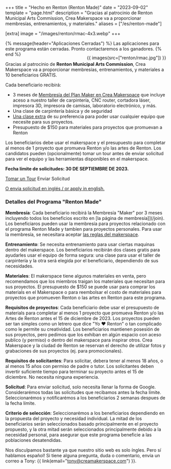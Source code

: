 +++
title = "Hecho en Renton (Renton Made)"
date = "2023-09-02"
template = "page.html"
description = "Gracias al patrocinio de Renton Municipal Arts Commission, Crea Makerspace va a proporcionar membresías, entrenamientos, y materiales."
aliases = ["/es/renton-made"]

[extra]
image = "/images/renton/rmac-4x3.webp"
+++

{% message(header="Aplicaciones Cerradas") %}
Las aplicaciones para este programa están cerradas. Pronto contactaremos a los ganadores.
{% end %}


<div class="is-size-4">

<div class="container" style="max-width:300px; margin-top: -20px; float:right;">
{{ images(src=["renton/rmac.jpg"]) }}
</div>

Gracias al patrocinio de **Renton Municipal Arts Commission**, Crea Makerspace va a proporcionar membresías, entrenamientos, y materiales a 10 beneficiarios GRATIS.

Cada beneficiario recibirá:

- 3 meses de [Membresía del Plan Maker en Crea Makerspace](/join) que incluye aceso a nuestro taller de carpintería, CNC router, cortadora láser, impresora 3D, impresora de camisas, laboratorio electrónico, y más.
- Una clase de carpintería básica y de seguridad
- [Una clase extra](https://bookwhen.com/creamakerspace) de su preferencia para poder usar cualquier equipo que necesite para sus proyectos.
- Presupuesto de $150 para materiales para proyectos que promuevan a Renton

Los beneficiarios debe usar el makerspace y el presupuesto para completar al menos de 1 proyecto que promueva Renton y/o las artes de Renton. Los candidatos pueden (opcionalmente) tomar un tour antes de enviar solicitud para ver el equipo y las herramientas disponibles en el makerspace.

**Fecha límite de solicitudes: 30 DE SEPTIEMBRE DE 2023.**



</div>

<a href="https://calendly.com/CreaMakerspace/meet" class="button ís-light is-large mt-6">Tomar un Tour</a>
<a disabled class="button is-primary is-large mt-6" data-goatcounter-click="renton-made-apply-es">Enviar Solicitud</a>

<div class="is-size-7">

[O envia solicitud en inglés / or apply in english.](/renton-made)

</div>

### Detalles del Programa "Renton Made"

**Membresía**: Cada beneficiario recibirá la Membresía "Maker" por 3 meses incluyendo todos los beneficios escrito en [la página de membresía]](/join). Los beneficiaros pueden usar la membresía para proyectos relacionado con el programa Renton Made y tambíen para proyectos personales. Para usar la membresía, se necesitara aceptar [las reglas del makerspace](/policies).

**Entrenamiento**: Se necesita entrenamiento para usar ciertas maquinas dentro del makerspace. Los beneficiarios recibirán dos clases gratis para ayudarles usar el equipo de forma segura: una clase para usar el taller de carpintería y la otra será elegida por el beneficiario, dependiendo de sus necesidades.

**Materiales**: El makerspace tiene algunos materiales en venta, pero recomendamos que los miembros traigan los materiales que necesitan para sus proyectos. El presupuesto de $150 se puede usar para comprar los materials en el Makerspace o para reembolsar el costo de materiales para proyectos que promueven Renton o las artes en Renton para este programa.

**Requisitos de proyectos**: Cada beneficiario debe usar el presupuesto de materials para completar al menos 1 proyecto que promueva Renton y/o las Artes de Renton antes el 15 de diciembre de 2023. Los proyectos pueden ser tan simples como un letrero que dice "Yo ❤️ Renton" o tan complicado como le permite su creatividad. Los beneficiarios mantienen posesión de sus proyectos, pero pedimos que los exhiban en algún espacio con aceso publico (y permiso) o dentro del makerspace para inspirar otros. Crea Makerspace y la ciudad de Renton se reservan el derecho de utilizar fotos y grabaciones de sus proyectos (ej. para promocionales).

**Requisitos de solicitantes**: Para solicitar, debera tener al menos 18 años, o al menos 15 años con permiso de padre o tutor. Los solicitantes deben invertir suficiente tiempo para terminar su proyecto antes el 15 de diciembre. No necesita ninguna experiencia.

**Solicitud**: Para enviar solicitud, solo necesita llenar la forma de Google. Considerarémos todas las solicitudes que recibamos antes la fecha límite. Seleccionarémos y notificarémos a los beneficiarios 2 semanas despues de la fecha límite.

**Criterio de selección**: Seleccionarémos a los beneficiarios dependiendo en la propuesta del proyecto y necesidad individual. La mitad de los beneficiarios serán seleccionados basado principalmente en el proyecto propuesto, y la otra mitad serán seleccionados principalmente debido a la necesidad personal, para asegurar que este programa beneficie a las poblaciones desatendidas.

Nos disculpamos bastante ya que nuestro sitio web es solo íngles. Pero sí hablamos español! Si tiene alguna pregunta, duda o comentario, envia un correo a Tony: {{ link(email="tony@creamakerspace.com") }}.
